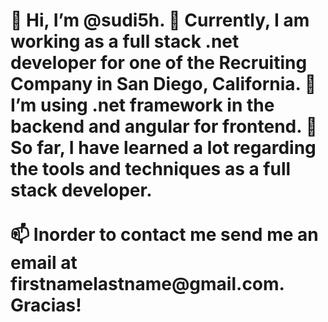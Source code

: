<h1>
👋 Hi, I’m @sudi5h. 
👀 Currently, I am working as a full stack .net developer for one of the Recruiting Company in San Diego, California.
🌱 I’m using .net framework in the backend and angular for frontend.
💞️ So far, I have learned a lot regarding the tools and techniques as a full stack developer.<br><br>
📫 Inorder to contact me send me an email at firstnamelastname@gmail.com.
<br>
  Gracias!
 </br>
</h1>
